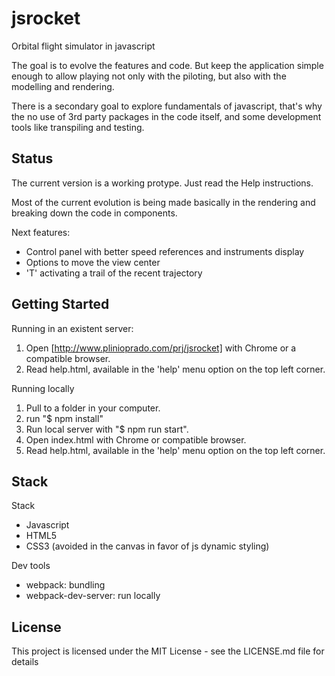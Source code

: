 # jsrocket

Orbital flight simulator in javascript

The goal is to evolve the features and code. But keep the application simple enough to allow playing not only with the piloting, but also with the modelling and rendering.

There is a secondary goal to explore fundamentals of javascript, that's why the no use of 3rd party packages in the code itself, and some development tools like transpiling and testing.

## Status

The current version is a working protype. Just read the Help instructions.

Most of the current evolution is being made basically in the rendering and breaking down the code in components.

Next features:

* Control panel with better speed references and instruments display
* Options to move the view center
* 'T' activating a trail of the recent trajectory

## Getting Started

Running in an existent server:

1. Open [http://www.plinioprado.com/prj/jsrocket] with Chrome or a compatible browser.
2. Read help.html, available in the 'help' menu option on the top left corner.

Running locally

1. Pull to a folder in your computer.
2. run "$ npm install"
3. Run local server with "$ npm run start".
4. Open index.html with Chrome or compatible browser.
5. Read help.html, available in the 'help' menu option on the top left corner.

## Stack

Stack

* Javascript
* HTML5
* CSS3 (avoided in the canvas in favor of js dynamic styling)

Dev tools

* webpack: bundling
* webpack-dev-server: run locally

## License

This project is licensed under the MIT License - see the LICENSE.md file for details
